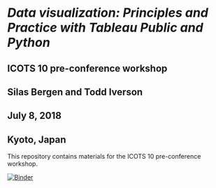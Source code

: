 # *Data visualization: Principles and Practice with Tableau Public and Python*
## ICOTS 10 pre-conference workshop
## Silas Bergen and Todd Iverson
## July 8, 2018
## Kyoto, Japan

This repository contains materials for the ICOTS 10 pre-conference workshop.

[![Binder](https://beta.mybinder.org/badge.svg)](https://mybinder.org/v2/gh/WSU-DataScience/ICOTS10_Data_Visualization/master?urlpath=%2Flab)
